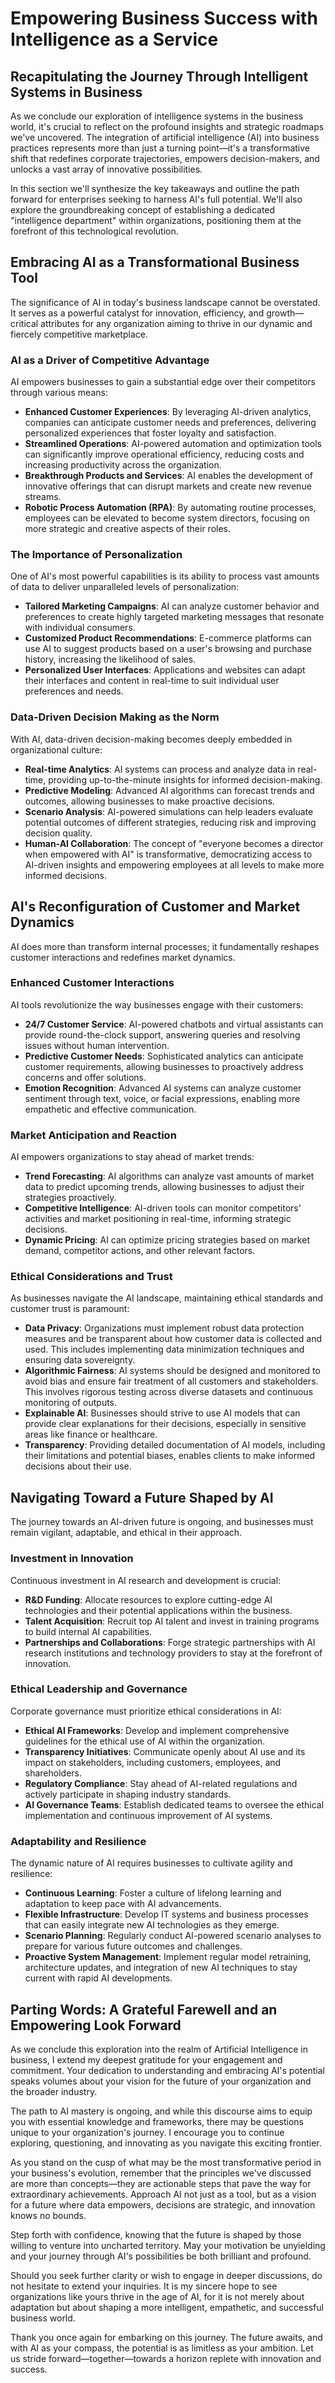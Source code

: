 # Empowering Business Success with Intelligence as a Service

## Recapitulating the Journey Through Intelligent Systems in Business

As we conclude our exploration of intelligence systems in the business world, it's crucial to reflect on the profound insights and strategic roadmaps we've uncovered. The integration of artificial intelligence (AI) into business practices represents more than just a turning point—it's a transformative shift that redefines corporate trajectories, empowers decision-makers, and unlocks a vast array of innovative possibilities.

In this section we'll synthesize the key takeaways and outline the path forward for enterprises seeking to harness AI's full potential. We'll also explore the groundbreaking concept of establishing a dedicated "intelligence department" within organizations, positioning them at the forefront of this technological revolution.

## Embracing AI as a Transformational Business Tool

The significance of AI in today's business landscape cannot be overstated. It serves as a powerful catalyst for innovation, efficiency, and growth—critical attributes for any organization aiming to thrive in our dynamic and fiercely competitive marketplace.

### AI as a Driver of Competitive Advantage

AI empowers businesses to gain a substantial edge over their competitors through various means:

- **Enhanced Customer Experiences**: By leveraging AI-driven analytics, companies can anticipate customer needs and preferences, delivering personalized experiences that foster loyalty and satisfaction.
- **Streamlined Operations**: AI-powered automation and optimization tools can significantly improve operational efficiency, reducing costs and increasing productivity across the organization.
- **Breakthrough Products and Services**: AI enables the development of innovative offerings that can disrupt markets and create new revenue streams.
- **Robotic Process Automation (RPA)**: By automating routine processes, employees can be elevated to become system directors, focusing on more strategic and creative aspects of their roles.

### The Importance of Personalization

One of AI's most powerful capabilities is its ability to process vast amounts of data to deliver unparalleled levels of personalization:

- **Tailored Marketing Campaigns**: AI can analyze customer behavior and preferences to create highly targeted marketing messages that resonate with individual consumers.
- **Customized Product Recommendations**: E-commerce platforms can use AI to suggest products based on a user's browsing and purchase history, increasing the likelihood of sales.
- **Personalized User Interfaces**: Applications and websites can adapt their interfaces and content in real-time to suit individual user preferences and needs.

### Data-Driven Decision Making as the Norm

With AI, data-driven decision-making becomes deeply embedded in organizational culture:

- **Real-time Analytics**: AI systems can process and analyze data in real-time, providing up-to-the-minute insights for informed decision-making.
- **Predictive Modeling**: Advanced AI algorithms can forecast trends and outcomes, allowing businesses to make proactive decisions.
- **Scenario Analysis**: AI-powered simulations can help leaders evaluate potential outcomes of different strategies, reducing risk and improving decision quality.
- **Human-AI Collaboration**: The concept of "everyone becomes a director when empowered with AI" is transformative, democratizing access to AI-driven insights and empowering employees at all levels to make more informed decisions.

## AI's Reconfiguration of Customer and Market Dynamics

AI does more than transform internal processes; it fundamentally reshapes customer interactions and redefines market dynamics.

### Enhanced Customer Interactions

AI tools revolutionize the way businesses engage with their customers:

- **24/7 Customer Service**: AI-powered chatbots and virtual assistants can provide round-the-clock support, answering queries and resolving issues without human intervention.
- **Predictive Customer Needs**: Sophisticated analytics can anticipate customer requirements, allowing businesses to proactively address concerns and offer solutions.
- **Emotion Recognition**: Advanced AI systems can analyze customer sentiment through text, voice, or facial expressions, enabling more empathetic and effective communication.

### Market Anticipation and Reaction

AI empowers organizations to stay ahead of market trends:

- **Trend Forecasting**: AI algorithms can analyze vast amounts of market data to predict upcoming trends, allowing businesses to adjust their strategies proactively.
- **Competitive Intelligence**: AI-driven tools can monitor competitors' activities and market positioning in real-time, informing strategic decisions.
- **Dynamic Pricing**: AI can optimize pricing strategies based on market demand, competitor actions, and other relevant factors.

### Ethical Considerations and Trust

As businesses navigate the AI landscape, maintaining ethical standards and customer trust is paramount:

- **Data Privacy**: Organizations must implement robust data protection measures and be transparent about how customer data is collected and used. This includes implementing data minimization techniques and ensuring data sovereignty.
- **Algorithmic Fairness**: AI systems should be designed and monitored to avoid bias and ensure fair treatment of all customers and stakeholders. This involves rigorous testing across diverse datasets and continuous monitoring of outputs.
- **Explainable AI**: Businesses should strive to use AI models that can provide clear explanations for their decisions, especially in sensitive areas like finance or healthcare.
- **Transparency**: Providing detailed documentation of AI models, including their limitations and potential biases, enables clients to make informed decisions about their use.

## Navigating Toward a Future Shaped by AI

The journey towards an AI-driven future is ongoing, and businesses must remain vigilant, adaptable, and ethical in their approach.

### Investment in Innovation

Continuous investment in AI research and development is crucial:

- **R&D Funding**: Allocate resources to explore cutting-edge AI technologies and their potential applications within the business.
- **Talent Acquisition**: Recruit top AI talent and invest in training programs to build internal AI capabilities.
- **Partnerships and Collaborations**: Forge strategic partnerships with AI research institutions and technology providers to stay at the forefront of innovation.

### Ethical Leadership and Governance

Corporate governance must prioritize ethical considerations in AI:

- **Ethical AI Frameworks**: Develop and implement comprehensive guidelines for the ethical use of AI within the organization.
- **Transparency Initiatives**: Communicate openly about AI use and its impact on stakeholders, including customers, employees, and shareholders.
- **Regulatory Compliance**: Stay ahead of AI-related regulations and actively participate in shaping industry standards.
- **AI Governance Teams**: Establish dedicated teams to oversee the ethical implementation and continuous improvement of AI systems.

### Adaptability and Resilience

The dynamic nature of AI requires businesses to cultivate agility and resilience:

- **Continuous Learning**: Foster a culture of lifelong learning and adaptation to keep pace with AI advancements.
- **Flexible Infrastructure**: Develop IT systems and business processes that can easily integrate new AI technologies as they emerge.
- **Scenario Planning**: Regularly conduct AI-powered scenario analyses to prepare for various future outcomes and challenges.
- **Proactive System Management**: Implement regular model retraining, architecture updates, and integration of new AI techniques to stay current with rapid AI developments.

## Parting Words: A Grateful Farewell and an Empowering Look Forward

As we conclude this exploration into the realm of Artificial Intelligence in business, I extend my deepest gratitude for your engagement and commitment. Your dedication to understanding and embracing AI's potential speaks volumes about your vision for the future of your organization and the broader industry.

The path to AI mastery is ongoing, and while this discourse aims to equip you with essential knowledge and frameworks, there may be questions unique to your organization's journey. I encourage you to continue exploring, questioning, and innovating as you navigate this exciting frontier.

As you stand on the cusp of what may be the most transformative period in your business's evolution, remember that the principles we've discussed are more than concepts—they are actionable steps that pave the way for extraordinary achievements. Approach AI not just as a tool, but as a vision for a future where data empowers, decisions are strategic, and innovation knows no bounds.

Step forth with confidence, knowing that the future is shaped by those willing to venture into uncharted territory. May your motivation be unyielding and your journey through AI's possibilities be both brilliant and profound.

Should you seek further clarity or wish to engage in deeper discussions, do not hesitate to extend your inquiries. It is my sincere hope to see organizations like yours thrive in the age of AI, for it is not merely about adaptation but about shaping a more intelligent, empathetic, and successful business world.

Thank you once again for embarking on this journey. The future awaits, and with AI as your compass, the potential is as limitless as your ambition. Let us stride forward—together—towards a horizon replete with innovation and success.